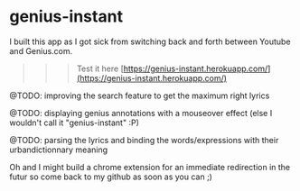 # genius-instant

I built this app as I got sick from switching back and forth between Youtube and Genius.com.

>>>Test it here [https://genius-instant.herokuapp.com/](https://genius-instant.herokuapp.com/)

@TODO: improving the search feature to get the maximum right lyrics

@TODO: displaying genius annotations with a mouseover effect (else I wouldn't call it "genius-instant" :P)

@TODO: parsing the lyrics and binding the words/expressions with their urbandictionnary meaning

Oh and I might build a chrome extension for an immediate redirection in the futur so come back to my github as soon as you can ;)


